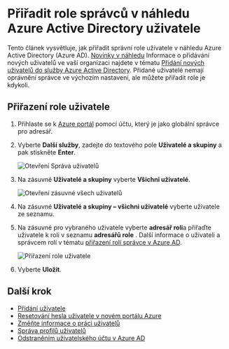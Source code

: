 <properties
    pageTitle="Přiřadit role správců v náhledu Azure Active Directory uživatele | Microsoft Azure"
    description="Vysvětluje, jak můžete změnit informace pro správu uživatelů v Azure Active Directory"
    services="active-directory"
    documentationCenter=""
    authors="curtand"
    manager="femila"
    editor=""/>

<tags
    ms.service="active-directory"
    ms.workload="identity"
    ms.tgt_pltfrm="na"
    ms.devlang="na"
    ms.topic="article"
    ms.date="09/12/2016"
    ms.author="curtand"/>

# <a name="assign-a-user-to-administrator-roles-in-azure-active-directory-preview"></a>Přiřadit role správců v náhledu Azure Active Directory uživatele

Tento článek vysvětluje, jak přiřadit správní role uživatele v náhledu Azure Active Directory (Azure AD). [Novinky v náhledu](active-directory-preview-explainer.md) Informace o přidávání nových uživatelů ve vaší organizaci najdete v tématu [Přidání nových uživatelů do služby Azure Active Directory](active-directory-users-create-azure-portal.md). Přidané uživatelé nemají oprávnění správce ve výchozím nastavení, ale můžete přiřadit role je kdykoli.

## <a name="assign-a-role-to-a-user"></a>Přiřazení role uživatele

1.  Přihlaste se k [Azure portál](https://portal.azure.com) pomocí účtu, který je jako globální správce pro adresář.

2.  Vyberte **Další služby**, zadejte do textového pole **Uživatelé a skupiny** a pak stiskněte **Enter**.

    ![Otevření Správa uživatelů](./media/active-directory-users-assign-role-azure-portal/create-users-user-management.png)

3.  Na zásuvné **Uživatelé a skupiny** vyberte **Všichni uživatelé**.

    ![Otevření zásuvné všech uživatelů](./media/active-directory-users-assign-role-azure-portal/create-users-open-users-blade.png)

4. Na zásuvné **Uživatelé a skupiny – všichni uživatelé** vyberte uživatele ze seznamu.

5. Na zásuvné pro vybraného uživatele vyberte **adresář roli**a přiřaďte uživatele k roli v seznamu **adresářů role** . Další informace o uživateli a správcem rolí v tématu [přiřazení rolí správce v Azure AD](active-directory-assign-admin-roles.md).

      ![Přiřazení role uživatele](./media/active-directory-users-assign-role-azure-portal/create-users-assign-role.png)

6. Vyberte **Uložit**.


## <a name="whats-next"></a>Další krok

- [Přidání uživatele](active-directory-users-create-azure-portal.md)
- [Resetování hesla uživatele v novém portálu Azure](active-directory-users-reset-password-azure-portal.md)
- [Změňte informace o práci uživatelů](active-directory-users-work-info-azure-portal.md)
- [Správa profilů uživatelů](active-directory-users-profile-azure-portal.md)
- [Odstraněním uživatelského účtu v Azure AD](active-directory-users-delete-user-azure-portal.md)

